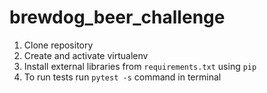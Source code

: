 # brewdog_beer_challenge

1. Clone repository
2. Create and activate virtualenv
3. Install external libraries from `requirements.txt` using `pip`
4. To run tests run `pytest -s` command in terminal